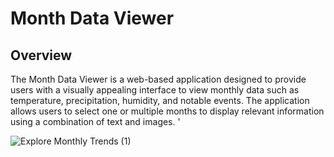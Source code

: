 # Month Data Viewer
## Overview
The Month Data Viewer is a web-based application designed to provide users with a visually appealing interface to view monthly data such as temperature, precipitation, humidity, and notable events. The application allows users to select one or multiple months to display relevant information using a combination of text and images. '

![Explore Monthly Trends (1)](https://github.com/areeba0/Month-Explorer-Display-information-of-Events-for-Each-Month-using-HTML-CSS-and-JS/assets/136759791/cfeb01fe-d6cb-40ba-b9a6-1d19327400fd)
